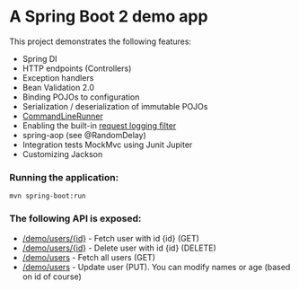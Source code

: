# A Spring Boot 2 demo app 

This project demonstrates the following features:
* Spring DI
* HTTP endpoints (Controllers)
* Exception handlers
* Bean Validation 2.0
* Binding POJOs to configuration 
* Serialization / deserialization of immutable POJOs
* [CommandLineRunner](src/main/java/com/att/training/spring/boot/demo/AppConfig.java)
* Enabling the built-in [request logging filter](src/main/java/com/att/training/spring/boot/demo/AppConfig.java)
* spring-aop (see @RandomDelay)
* Integration tests MockMvc using Junit Jupiter 
* Customizing Jackson

### Running the application:
```
mvn spring-boot:run
```

### The following API is exposed:
* [/demo/users/{id}](http://localhost:8090/demo/users/1) - Fetch user with id {id} (GET)
* [/demo/users/{id}](http://localhost:8090/demo/users/1) - Delete user with id {id} (DELETE)
* [/demo/users](http://localhost:8090/demo/users) - Fetch all users (GET)
* [/demo/users](http://localhost:8090/demo/users) - Update user (PUT). You can modify names or age (based on id of course)
